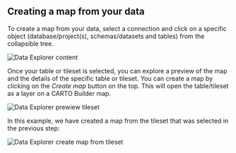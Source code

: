 ## Creating a map from your data

To create a map from your data, select a connection and click on a specific object (database/project(s), schemas/datasets and tables) from the collapsible tree. 

![Data Explorer content](/img/cloud-native-workspace/data-explorer/de_the_content.png)

Once your table or tileset is selected, you can explore a preview of the map and the details of the specific table or tileset. You can create a map by clicking on the *Create map* button on the top. This will open the table/tileset as a layer on a CARTO Builder map.

![Data Explorer prewiew tileset](/img/cloud-native-workspace/data-explorer/de_tileset_preview.png)

<!-- ![Data Explorer prewiew tileset](/img/cloud-native-workspace/data-explorer/de_preview_tileset.png) -->

In this example, we have created a map from the tileset that was selected in the previous step:

![Data Explorer create map from tileset](/img/cloud-native-workspace/data-explorer/de_tileset_create_map.png)

<!-- ![Data Explorer create map from tileset](/img/cloud-native-workspace/data-explorer/de_create_map_from_tileset.png) -->